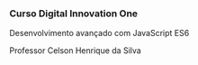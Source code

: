 ### Curso Digital Innovation One 

Desenvolvimento avançado com JavaScript ES6

Professor Celson Henrique da Silva  